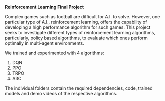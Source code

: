 **Reinforcement Learning Final Project**

Complex games such as football are difficult for A.I. to solve. However, one particular type of A.I., reinforcement learning, offers the capability of developing a high performance algorithm for such games. This project seeks to investigate different types of reinforcement learning algorithms, particularly, policy based algorithms, to evaluate which ones perform optimally in multi-agent environments. 

We trained and experimented with 4 algorithms:
1. DQN
2. PPO
3. TRPO
4. A3C

The individual folders contain the required dependencies, code, trained models and demo videos of the respective algorithms.
